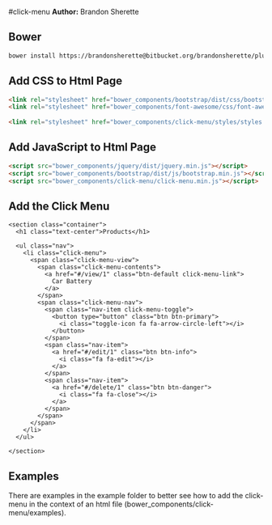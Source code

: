 #click-menu
**Author:** Brandon Sherette

## Bower
```bash
bower install https://brandonsherette@bitbucket.org/brandonsherette/plugin-click-menu.git --save
```

## Add CSS to Html Page
```html
<link rel="stylesheet" href="bower_components/bootstrap/dist/css/bootstrap.min.css">
<link rel="stylesheet" href="bower_components/font-awesome/css/font-awesome.min.css">
    
<link rel="stylesheet" href="bower_components/click-menu/styles/styles.min.css">
```
## Add JavaScript to Html Page
```html
<script src="bower_components/jquery/dist/jquery.min.js"></script>
<script src="bower_components/bootstrap/dist/js/bootstrap.min.js"></script>
<script src="bower_components/click-menu/click-menu.min.js"></script>
```
## Add the Click Menu
```
<section class="container">
  <h1 class="text-center">Products</h1>

  <ul class="nav">
    <li class="click-menu">
      <span class="click-menu-view">
        <span class="click-menu-contents">
          <a href="#/view/1" class="btn-default click-menu-link">
            Car Battery
          </a>
        </span>
        <span class="click-menu-nav">
          <span class="nav-item click-menu-toggle">
            <button type="button" class="btn btn-primary">
              <i class="toggle-icon fa fa-arrow-circle-left"></i>
            </button>
          </span>
          <span class="nav-item">
            <a href="#/edit/1" class="btn btn-info">
              <i class="fa fa-edit"></i>
            </a>
          </span>
          <span class="nav-item">
            <a href="#/delete/1" class="btn btn-danger">
              <i class="fa fa-close"></i>
            </a>
          </span>
        </span>
      </span>
    </li>
  </ul>

</section>
```
## Examples
There are examples in the example folder to better see how to add the click-menu in the context of an html file (bower_components/click-menu/examples).
